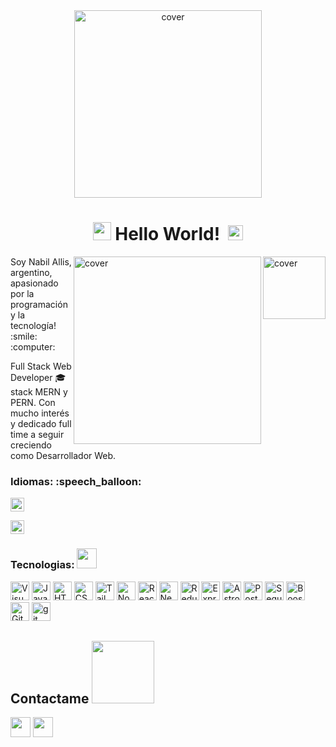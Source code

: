 <div align="center">
<img width="auto" height = "300" src="https://miro.medium.com/max/1000/1*UJkYsrYLJc0taD-ZY_D1mg.gif" alt="cover" />
</div>


<h1 align="center"> <img src="https://github.com/TheDudeThatCode/TheDudeThatCode/blob/master/Assets/Hi.gif" width="29px"> Hello World! &nbsp;<img src="https://github.com/TheDudeThatCode/TheDudeThatCode/blob/master/Assets/Earth.gif" width="24px"></h1>



<div >
<img align="right" width="auto" height = "100" src="https://static.wixstatic.com/media/669128_ec1c7a78e9694aec8a07c2e48b292ae1~mv2.gif" alt="cover" />
<img align="right" width="auto" height = "300" src="https://i.giphy.com/media/fuJPZBIIqzbt1kAYVc/giphy.webp" alt="cover" />
  
<p>Soy Nabil Allis, argentino, apasionado por la programación y la tecnología! :smile: :computer: <p/>

 Full Stack Web Developer 🎓 stack MERN y PERN. Con mucho interés y dedicado full time a seguir creciendo como Desarrollador Web.
</p>

<h3> Idiomas: :speech_balloon: </h3>
<p>
    <p> <img alt="ES" src="https://png.pngtree.com/png-clipart/20200401/original/pngtree-spain-flag-transparent-watercolor-painted-brush-png-image_5331199.jpg" height="22" data-canonical-src="https://png.pngtree.com/png-clipart/20200401/original/pngtree-spain-flag-transparent-watercolor-painted-brush-png-image_5331199.jpg" style="max-width:100%;"> 
    </p>
    <p> <img src="https://e7.pngegg.com/pngimages/922/661/png-clipart-england-business-english-service-industry-united-kingdom-child-english.png" alt="UK" height="22" data-canonical-src="https://e7.pngegg.com/pngimages/922/661/png-clipart-england-business-english-service-industry-united-kingdom-child-english.png" style="max-width:100%;"> 
    </p>
</p>

<h3> Tecnologias: <img src = "https://media2.giphy.com/media/QssGEmpkyEOhBCb7e1/giphy.gif?cid=ecf05e47a0n3gi1bfqntqmob8g9aid1oyj2wr3ds3mg700bl&rid=giphy.gif" width="32px"> </h3> 
<p>
    <a><img height="30" alt="Visual Studio Code" src="https://code.visualstudio.com/assets/branding/app-icon.png" data-canonical-src="https://upload.wikimedia.org/wikipedia/commons/thumb/2/2d/Visual_Studio_Code_1.18_icon.svg/1024px-Visual_Studio_Code_1.18_icon.svg.png" style="max-width:100%;"></a>
    <a><img height="30" alt="Javascript" src="https://camo.githubusercontent.com/1f7186a9be6da41cf90bd5d97a203962e6e47b67ac401c52e87e4afe42a25235/68747470733a2f2f75706c6f61642e77696b696d656469612e6f72672f77696b6970656469612f636f6d6d6f6e732f7468756d622f362f36612f4a6176615363726970742d6c6f676f2e706e672f34383070782d4a6176615363726970742d6c6f676f2e706e67" data-canonical-src="https://upload.wikimedia.org/wikipedia/commons/thumb/6/6a/JavaScript-logo.png/480px-JavaScript-logo.png" style="max-width:100%;"></a>
   <a><img height="30" alt="HTML" src="https://camo.githubusercontent.com/0821ae25cbd292f1c724d2fbf808a78136e61c72ec42a1a961d2be9288441930/68747470733a2f2f7777772e77332e6f72672f68746d6c2f6c6f676f2f646f776e6c6f6164732f48544d4c355f4c6f676f5f3531322e706e67" data-canonical-src="https://www.w3.org/html/logo/downloads/HTML5_Logo_512.png" style="max-width:100%;"></a>
    <a><img height="30" alt="CSS" src="https://w7.pngwing.com/pngs/696/424/png-transparent-logo-css-css3-thumbnail.png" data-canonical-src="https://cdn.worldvectorlogo.com/logos/css3.svg" style="max-width:100%;"></a>
 <a><img height="30" alt="Tailwind" src="https://w7.pngwing.com/pngs/106/519/png-transparent-tailwind-css-hd-logo.png" data-canonical-src="https://w7.pngwing.com/pngs/106/519/png-transparent-tailwind-css-hd-logo.png" style="max-width:100%;"></a>
    <a><img height="30" alt="NodeJS" src="https://upload.wikimedia.org/wikipedia/commons/thumb/d/d9/Node.js_logo.svg/2560px-Node.js_logo.svg.png" data-canonical-src="https://cdn4.iconfinder.com/data/icons/logos-and-brands/512/233_Node_Js_logo-512.png" style="max-width:100%;"></a>
    <a><img height="30" alt="React" src="https://camo.githubusercontent.com/42d79599b684d4449d0fab6ee8df849c39fa0148993c7680b85210494dda4599/68747470733a2f2f63646e342e69636f6e66696e6465722e636f6d2f646174612f69636f6e732f6c6f676f732d332f3630302f52656163742e6a735f6c6f676f2d3531322e706e67" data-canonical-src="https://cdn4.iconfinder.com/data/icons/logos-3/600/React.js_logo-512.png" style="max-width:100%;"></a>
     <a><img height="30" alt="Next" src="https://w7.pngwing.com/pngs/87/586/png-transparent-next-js-hd-logo.png" data-canonical-src="https://w7.pngwing.com/pngs/87/586/png-transparent-next-js-hd-logo.png" style="max-width:100%;"></a>
    <a><img height="30" alt="Redux" src="https://img.icons8.com/color/48/000000/redux.png" style="max-width:100%;"></a>
    <a><img height="30" alt="Express" src="https://blog.amt.in/wp-content/uploads/2017/12/e16da876-c2fd-4eb8-ae72-4b193c534938-Edited.png" style="max-width:100%;"></a>
    <a><img height="30" alt="Astrojs" src="https://cdn.cosmicjs.com/1cb536e0-ba0e-11ed-907c-292879eb8504-astro-dark.png" data-canonical-src="https://www.logolynx.com/images/logolynx/c0/c0f84d9509d6690a70ce4c596f740c62.png" style="max-width:100%;"></a>
    <a><img height="30" alt="PostgreSQL" src="https://upload.wikimedia.org/wikipedia/commons/thumb/2/29/Postgresql_elephant.svg/1200px-Postgresql_elephant.svg.png" style="max-width:100%;"></a>
    <a><img height="30" alt="Sequelize ORM" src="https://i.blogs.es/91493f/sequelize/1366_2000.png" data-canonical-src="https://cdn.worldvectorlogo.com/logos/sequelize.svg" style="max-width:100%;"></a>
    <a><img height="30" alt="Boostrap" src="https://user-images.githubusercontent.com/102767792/190028134-a4f2b0f9-b513-4cb2-8e67-963f3b2b490c.png" data-canonical-src="https://upload.wikimedia.org/wikipedia/commons/a/ab/Swagger-logo.png" style="max-width:100%;"></a>
    <a><img height="30" alt="Github" src="https://camo.githubusercontent.com/eff93eb40f9cb9691cdbedba4158b8acca6e4a33d723234f5135cea107381a05/68747470733a2f2f63646e342e69636f6e66696e6465722e636f6d2f646174612f69636f6e732f69636f6e73696d706c652d6c6f676f74797065732f3531322f6769746875622d3531322e706e67" data-canonical-src="https://cdn4.iconfinder.com/data/icons/iconsimple-logotypes/512/github-512.png" style="max-width:100%;"></a>
    <a><img height="30" alt="git" src="https://camo.githubusercontent.com/eb88d34dc21a1762c4097fb7b8a56202198c252561d7ac4fb245d8388091c3eb/68747470733a2f2f65372e706e676567672e636f6d2f706e67696d616765732f3731332f3535382f706e672d636c69706172742d636f6d70757465722d69636f6e732d70726f2d6769742d6769746875622d6c6f676f2d746578742d6c6f676f2d7468756d626e61696c2e706e67" data-canonical-src="https://e7.pngegg.com/pngimages/713/558/png-clipart-computer-icons-pro-git-github-logo-text-logo-thumbnail.png" style="max-width:100%;"></a>
    
<h2> Contactame <img src='https://raw.githubusercontent.com/ShahriarShafin/ShahriarShafin/main/Assets/handshake.gif' width="100px"> </h2>
<a href = 'https://www.linkedin.com/in/nabil-allis/'> <img width = '32px' align= 'center' src="https://raw.githubusercontent.com/rahulbanerjee26/githubAboutMeGenerator/main/icons/linked-in-alt.svg"/></a> 
<a href = 'https://www.github.com/Nabil014'> <img width = '32px' align= 'center' src="https://raw.githubusercontent.com/rahulbanerjee26/githubAboutMeGenerator/main/icons/github.svg"/></a> 


<!--

